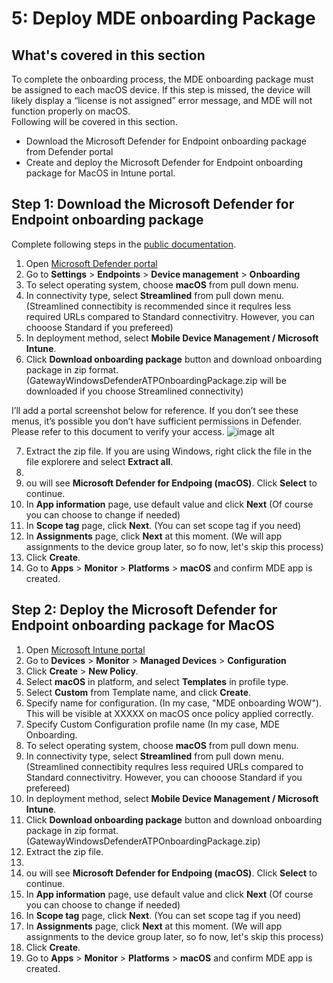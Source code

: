 # 5: Deploy MDE onboarding Package

## What's covered in this section
To complete the onboarding process, the MDE onboarding package must be assigned to each macOS device. If this step is missed, the device will likely display a “license is not assigned” error message, and MDE will not function properly on macOS.  
Following will be covered in this section.    
- Download the Microsoft Defender for Endpoint onboarding package from Defender portal
- Create and deploy the Microsoft Defender for Endpoint onboarding package for MacOS in Intune portal.

## Step 1: Download the Microsoft Defender for Endpoint onboarding package
Complete following steps in the [public documentation](https://learn.microsoft.com/en-us/defender-endpoint/mac-install-with-intune#step-13-download-the-microsoft-defender-for-endpoint-onboarding-package).


1. Open [Microsoft Defender portal](https://security.microsoft.com)
2. Go to **Settings** > **Endpoints** > **Device management** > **Onboarding**
3. To select operating system, choose **macOS** from pull down menu.
4. In connectivity type, select **Streamlined** from pull down menu.  
   (Streamlined connectibity is recommended since it requlres less required URLs compared to Standard connectivitry. However, you can chooose Standard if you prefereed)
5. In deployment method, select **Mobile Device Management / Microsoft Intune**.
6. Click **Download onboarding package** button and download onboarding package in zip format. (GatewayWindowsDefenderATPOnboardingPackage.zip will be downloaded if you choose Streamlined connectivity)

I’ll add a portal screenshot below for reference.
If you don’t see these menus, it’s possible you don’t have sufficient permissions in Defender. Please refer to this document to verify your access.
![image alt](https://github.com/yujiaoMSFT/mde-temp/blob/c2241e2fa4df4f6a4ca655f2cb7270106de7378b/images/macOS/MDE-Download-OnboardingPackage1.png)

7. Extract the zip file. If you are using Windows, right click the file in the file explorere and select **Extract all**.
9. 
10. ou will see **Microsoft Defender for Endpoing (macOS)**. Click **Select** to continue.
11. In **App information** page, use default value and click **Next** (Of course you can choose to change if needed)
12. In **Scope tag** page, click **Next**. (You can set scope tag if you need)
13. In **Assignments** page, click **Next** at this moment. (We will app assignments to the device group later, so fo now, let's skip this process)
14. Click **Create**.
15. Go to **Apps** > **Monitor** > **Platforms** > **macOS** and confirm MDE app is created.

## Step 2: Deploy the Microsoft Defender for Endpoint onboarding package for MacOS

1. Open [Microsoft Intune portal](https://aka.ms/memac)
2. Go to **Devices** > **Monitor** > **Managed Devices** > **Configuration**
3. Click **Create** > **New Policy**.
4. Select **macOS** in platform, and select **Templates** in profile type.
5. Select **Custom** from Template name, and click **Create**.
6. Specify name for configuration. (In my case, "MDE onboarding WOW"). This will be visible at XXXXX on macOS once policy applied correctly.
7. Specify Custom Configuration profile name (In my case, MDE Onboarding. 
8. To select operating system, choose **macOS** from pull down menu.
9. In connectivity type, select **Streamlined** from pull down menu. (Streamlined connectibity requlres less required URLs compared to Standard connectivitry. However, you can chooose Standard if you prefereed)
10. In deployment method, select **Mobile Device Management / Microsoft Intune**.
11. Click **Download onboarding package** button and download onboarding package in zip format. (GatewayWindowsDefenderATPOnboardingPackage.zip)
12. Extract the zip file.
13. 
14. ou will see **Microsoft Defender for Endpoing (macOS)**. Click **Select** to continue.
15. In **App information** page, use default value and click **Next** (Of course you can choose to change if needed)
16. In **Scope tag** page, click **Next**. (You can set scope tag if you need)
17. In **Assignments** page, click **Next** at this moment. (We will app assignments to the device group later, so fo now, let's skip this process)
18. Click **Create**.
19. Go to **Apps** > **Monitor** > **Platforms** > **macOS** and confirm MDE app is created.
